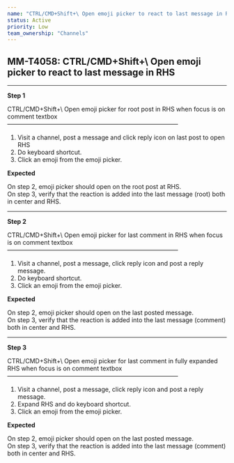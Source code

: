 ```yaml
---
name: "CTRL/CMD+Shift+\ Open emoji picker to react to last message in RHS"
status: Active
priority: Low
team_ownership: "Channels"
---
```


## MM-T4058: CTRL/CMD+Shift+\ Open emoji picker to react to last message in RHS

---

**Step 1**

CTRL/CMD+Shift+\ Open emoji picker for root post in RHS when focus is on comment textbox\
————————————————————————————

1. Visit a channel, post a message and click reply icon on last post to open RHS
2. Do keyboard shortcut.
3. Click an emoji from the emoji picker.

**Expected**

On step 2, emoji picker should open on the root post at RHS.\
On step 3, verify that the reaction is added into the last message (root) both in center and RHS.

---

**Step 2**

CTRL/CMD+Shift+\ Open emoji picker for last comment in RHS when focus is on comment textbox\
————————————————————————————

1. Visit a channel, post a message, click reply icon and post a reply message.
2. Do keyboard shortcut.
3. Click an emoji from the emoji picker.

**Expected**

On step 2, emoji picker should open on the last posted message.\
On step 3, verify that the reaction is added into the last message (comment) both in center and RHS.

---

**Step 3**

CTRL/CMD+Shift+\ Open emoji picker for last comment in fully expanded RHS when focus is on comment textbox\
————————————————————————————

1. Visit a channel, post a message, click reply icon and post a reply message.
2. Expand RHS and do keyboard shortcut.
3. Click an emoji from the emoji picker.

**Expected**

On step 2, emoji picker should open on the last posted message.\
On step 3, verify that the reaction is added into the last message (comment) both in center and RHS.
